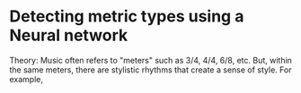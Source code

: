 # Detecting metric types using a Neural network 

Theory: Music often refers to "meters" such as 3/4, 4/4, 6/8, etc. But, within the same meters, there are stylistic rhythms that create a sense of style. 
For example, 

